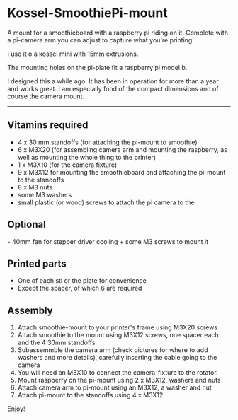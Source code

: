 <h1>Kossel-SmoothiePi-mount</h1>
A mount for a smoothieboard with a raspberry pi riding on it. Complete with a pi-camera arm you can adjust to capture what you're printing!

I use it o a kossel mini with 15mm extrusions.

The mounting holes on the pi-plate fit a raspberry pi model b.


I designed this a while ago. It has been in operation for more than a year and works great. I am especially fond of the compact dimensions and of course the camera mount.

<hr />

<h2>Vitamins required</h2>

- 4 x 30 mm standoffs (for attaching the pi-mount to smoothie)
- 6 x M3X20 (for assembling camera arm and mounting the raspberry, as well as mounting the whole thing to the printer)
- 1 x M3X10 (for the camera fixture)
- 9 x M3X12 for mounting the smoothieboard and attaching the pi-mount to the standoffs
- 8 x M3 nuts
- some M3 washers
- small plastic (or wood) screws to attach the pi camera to the 

<h2>Optional</h2>
- 40mm fan for stepper driver cooling + some M3 screws to mount it

<h2>Printed parts</h2>

- One of each stl or the plate for convenience
- Except the spacer, of which 6 are required

<h2>Assembly</h2>

1. Attach smoothie-mount to your printer's frame using M3X20 screws
2. Attach smoothie to the mount using M3X12 screws, one spacer each and the 4 30mm standoffs
3. Subassemmble the camera arm (check pictures for where to add washers and more details), carefully inserting the cable going to the camera
4. You will need an M3X10 to connect the camera-fixture to the rotator.
4. Mount raspberry on the pi-mount using 2 x M3X12, washers and nuts
5. Attach camera arm to pi-mount using an M3X12, a washer and nut
6. Attach pi-mount to the standoffs using 4 x M3X12

Enjoy!
